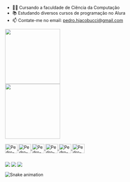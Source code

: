 - 👨‍💻 Cursando a faculdade de Ciência da Computação
- 📚 Estudando diversos cursos de programação no Alura
- 📫 Contate-me no email: pedro.hjacobucci@gmail.com

<div>
  <a href="https://github.com/PedroJacobucci">
  <img height="180em" src="https://github-readme-stats.vercel.app/api?username=PedroJacobucci&show_icons=true&theme=radical&include_all_commits=true&count_private=true"/>
  <br>
  <img height="180em" src="https://github-readme-stats.vercel.app/api/top-langs/?username=PedroJacobucci&layout=compact&langs_count=7&theme=radical"/>
</div>
  
<div style="display: inline_block"><br>
  <img align="center" alt="Pedro-Python" height="30" width="40" src="https://cdn.jsdelivr.net/gh/devicons/devicon/icons/python/python-original.svg">
  <img align="center" alt="Pedro-CSS" height="30" width="40" src="https://cdn.jsdelivr.net/gh/devicons/devicon/icons/css3/css3-original.svg">
  <img align="center" alt="Pedro-HTML" height="30" width="40" src="https://cdn.jsdelivr.net/gh/devicons/devicon/icons/html5/html5-original.svg">
  <img align="center" alt="Pedro-JS" height="30" width="40" src="https://cdn.jsdelivr.net/gh/devicons/devicon/icons/javascript/javascript-original.svg"/>
  <img align="center" alt="Pedro-PHP" height="30" width="40" src="https://cdn.jsdelivr.net/gh/devicons/devicon/icons/php/php-original.svg">
  <img align="center" alt="Pedro-C++" height="30" width="40" src="https://cdn.jsdelivr.net/gh/devicons/devicon/icons/cplusplus/cplusplus-original.svg"/>
</div>
  
##
  
<div>
  <a href="https://instagram.com/pedrojacobucci" target="_blank"><img src="https://img.shields.io/badge/-Instagram-%23E4405F?style=for-the-badge&logo=instagram&logoColor=white" target="_blank"></a>
  <a href = "mailto:pedro.hjacobucci@gmail.com"><img src="https://img.shields.io/badge/Gmail-D14836?style=for-the-badge&logo=gmail&logoColor=white" target="_blank"></a>
  <a href="https://www.linkedin.com/in/pedrojacobucci/" target="_blank"><img src="https://img.shields.io/badge/-LinkedIn-%230077B5?style=for-the-badge&logo=linkedin&logoColor=white" target="_blank"></a>   
</div>
  
![Snake animation](https://github.com/PedroJacobucci/PedroJacobucci/blob/output/github-contribution-grid-snake.svg)
